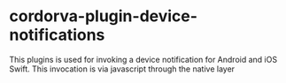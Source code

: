 # cordorva-plugin-device-notifications
This plugins is used for invoking a device notification for Android and iOS Swift. This invocation is via javascript through the native layer

